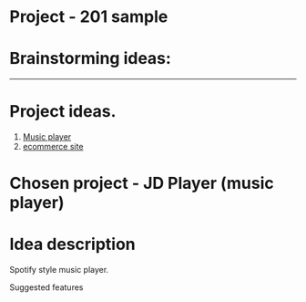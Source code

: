 # Project - 201 sample

# Brainstorming ideas:

-------------------------------------------

# Project ideas.

1. [Music player](https://github.com/jack8120/JD-Player/tree/main/idea2)
2. [ecommerce site](https://github.com/jack8120/JD-Player/new/main)








# Chosen project - JD Player (music player) 

# Idea description

Spotify style music player.

Suggested features

